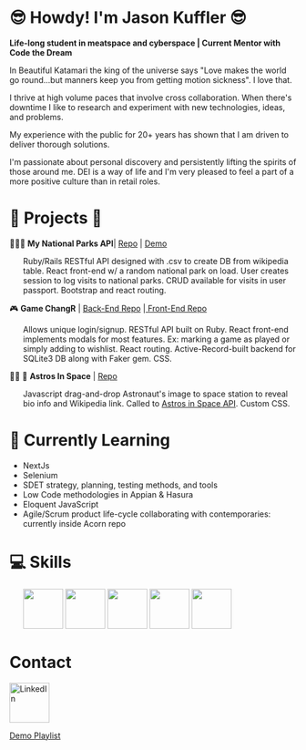 # :sunglasses: Howdy! I'm Jason Kuffler :sunglasses:

<b>Life-long student in meatspace and cyberspace | Current Mentor with Code the Dream </b>

In Beautiful Katamari the king of the universe says "Love makes the world go round...but manners keep you from getting motion sickness". I love that.

I thrive at high volume paces that involve cross collaboration. When there's downtime I like to research and experiment with new technologies, ideas, and problems.

My experience with the public for 20+ years has shown that I am driven to deliver thorough solutions.

I'm passionate about personal discovery and persistently lifting the spirits of those around me. DEI is a way of life and I'm very pleased to feel a part of a more positive culture than in retail roles.

# :construction_worker: Projects :construction_worker: 

 :palm_tree::evergreen_tree::deciduous_tree: <b>My National Parks API</b>| <a href="https://github.com/Jkuffler/MyNationalParksAPI" rel="noreferrer noopener">Repo</a> | <a href="https://national-park-app.herokuapp.com/" rel="noreferrer noopener">Demo</a>
  <ul>
Ruby/Rails RESTful API designed with .csv to create DB from wikipedia table. 
React front-end w/ a random national park on load.
User creates session to log visits to national parks. 
CRUD available for visits in user passport. 
Bootstrap and react routing.
  </ul>

 :video_game: <b>Game ChangR</b> | <a href="https://github.com/Jkuffler/Phase3GroupProject_Back" rel="noreferrer noopener">Back-End Repo</a> |<a href="https://github.com/Jkuffler/Phase3GroupProject/tree/master/my-app-frontend" rel="noreferrer noopener"> Front-End Repo</a>
 <ul>
Allows unique login/signup.
RESTful API built on Ruby.
React front-end implements modals for most features. Ex: marking a game as played or simply adding to wishlist.
React routing. 
Active-Record-built backend for SQLite3 DB along with Faker gem.
CSS.
 </ul>
 
:astronaut: :rocket: <b>Astros In Space</b> | <a href="https://github.com/Jkuffler/Phase-1-Astronauts/tree/jason" rel="noreferrer noopener">Repo</a>
 <ul>
 Javascript drag-and-drop Astronaut's image to space station to reveal bio info and Wikipedia link. Called to <a href="http://open-notify.org/Open-Notify-API/People-In-Space/" rel="noreferrer noopener">Astros in Space API</a>. Custom CSS. 
 </ul>
 
# :thinking: Currently Learning 
<ul>
 <li>NextJs</li>
 <li>Selenium</li>
 <li>SDET strategy, planning, testing methods, and tools</li>
 <li>Low Code methodologies in Appian & Hasura</li>
 <li>Eloquent JavaScript</li>
 <li>Agile/Scrum product life-cycle collaborating with contemporaries: currently inside Acorn repo</li>
</ul>

# :computer: Skills
<ul>
<img height=70px width=70px src="https://cdn.jsdelivr.net/gh/devicons/devicon/icons/javascript/javascript-original.svg" />
<img height=70px width=70px src="https://cdn.jsdelivr.net/gh/devicons/devicon/icons/react/react-original.svg" />
<img height=70px width=70px src="https://cdn.jsdelivr.net/gh/devicons/devicon/icons/ruby/ruby-original-wordmark.svg" />
<img height=70px width=70px src="https://cdn.jsdelivr.net/gh/devicons/devicon/icons/bash/bash-original.svg" />
<img height=70px width=70px src="https://cdn.jsdelivr.net/gh/devicons/devicon/icons/chrome/chrome-original.svg" />
</ul>

# Contact

<a href="https://www.linkedin.com/in/jason-kuffler/detail/contact-info/" rel="noreferrer noopener"><img height=70px width=70px alt="LinkedIn" src="https://everything-pr.com/wp-content/uploads/2010/01/linkedin-logo.jpg" /> </a>

<a href="https://youtube.com/playlist?list=PLtL2kUv8tN-Jb5gnbMyYi2tJOg1Dlep2U" alt="YouTube"> Demo Playlist </a>
